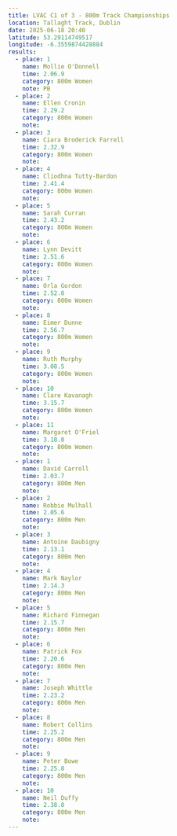 ```yaml
---
title: LVAC C1 of 3 - 800m Track Championships
location: Tallaght Track, Dublin
date: 2025-06-18 20:40
latitude: 53.29114749517
longitude: -6.3559874428884
results:
  - place: 1
    name: Mollie O'Donnell
    time: 2.06.9
    category: 800m Women
    note: PB
  - place: 2
    name: Ellen Cronin
    time: 2.29.2
    category: 800m Women
    note: 
  - place: 3
    name: Ciara Broderick Farrell
    time: 2.32.9
    category: 800m Women
    note: 
  - place: 4
    name: Cliodhna Tutty-Bardon
    time: 2.41.4
    category: 800m Women
    note: 
  - place: 5
    name: Sarah Curran
    time: 2.43.2
    category: 800m Women
    note: 
  - place: 6
    name: Lynn Devitt
    time: 2.51.6
    category: 800m Women
    note: 
  - place: 7
    name: Orla Gordon
    time: 2.52.8
    category: 800m Women
    note: 
  - place: 8
    name: Eimer Dunne
    time: 2.56.7
    category: 800m Women
    note: 
  - place: 9
    name: Ruth Murphy
    time: 3.08.5
    category: 800m Women
    note: 
  - place: 10
    name: Clare Kavanagh
    time: 3.15.7
    category: 800m Women
    note: 
  - place: 11
    name: Margaret O'Friel
    time: 3.18.0
    category: 800m Women
    note: 
  - place: 1
    name: David Carroll
    time: 2.03.7
    category: 800m Men
    note: 
  - place: 2
    name: Robbie Mulhall
    time: 2.05.6	
    category: 800m Men
    note: 
  - place: 3
    name: Antoine Daubigny
    time: 2.13.1
    category: 800m Men
    note: 
  - place: 4
    name: Mark Naylor
    time: 2.14.3
    category: 800m Men
    note: 
  - place: 5
    name: Richard Finnegan
    time: 2.15.7
    category: 800m Men
    note: 
  - place: 6
    name: Patrick Fox
    time: 2.20.6
    category: 800m Men
    note: 
  - place: 7
    name: Joseph Whittle
    time: 2.23.2
    category: 800m Men
    note: 
  - place: 8
    name: Robert Collins
    time: 2.25.2
    category: 800m Men
    note: 
  - place: 9
    name: Peter Bowe
    time: 2.25.8
    category: 800m Men
    note: 
  - place: 10
    name: Neil Duffy
    time: 2.38.8
    category: 800m Men
    note: 
---
```

